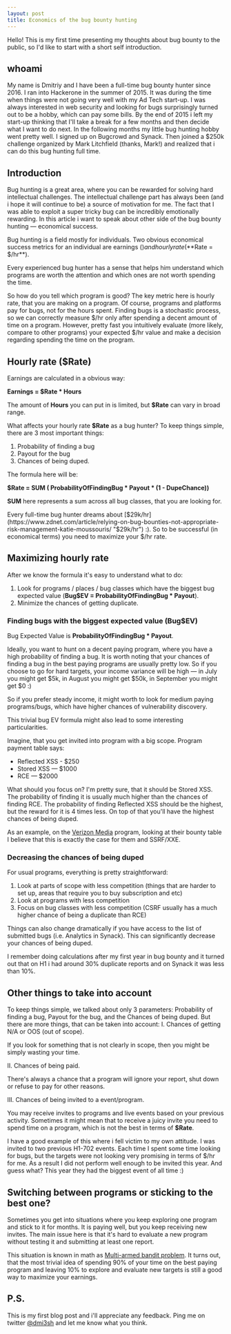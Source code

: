 ```yaml
---
layout: post
title: Economics of the bug bounty hunting
---
```


Hello! This is my first time presenting my thoughts about bug bounty to the public, so I'd like to start with a short self introduction.

## whoami
My name is Dmitriy and I have been a full-time bug bounty hunter since 2016. I ran into Hackerone in the summer of 2015. It was during the time when things were not going very well with my Ad Tech start-up. I was always interested in web security and looking for bugs surprisingly turned out to be a hobby, which can pay some bills. By the end of 2015 i left my start-up thinking that I'll take a break for a few months and then decide what I want to do next. In the following months my little bug hunting hobby went pretty well. I signed up on Bugcrowd and Synack. Then joined a $250k challenge organized by Mark Litchfield (thanks, Mark!) and realized that i can do this bug hunting full time.

## Introduction
Bug hunting is a great area, where you can be rewarded for solving hard intellectual challenges. The intellectual challenge part has always been (and i hope it will continue to be) a source of motivation for me. The fact that I was able to exploit a super tricky bug can be incredibly emotionally rewarding. In this article i want to speak about other side of the bug bounty hunting — economical success.

Bug hunting is a field mostly for individuals. Two obvious economical success metrics for an individual are earnings ($) and hourly rate (**$Rate = $/hr**).

Every experienced bug hunter has a sense that helps him understand which programs are worth the attention and which ones are not worth spending the time.

So how do you tell which program is good? The key metric here is hourly rate, that you are making on a program. Of course, programs and platforms pay for bugs, not for the hours spent. Finding bugs is a stochastic process, so we can correctly measure $/hr only after spending a decent amount of time on a program. However, pretty fast you intuitively evaluate (more likely, compare to other programs) your expected $/hr value and make a decision regarding spending the time on the program.

## Hourly rate ($Rate)
Earnings are calculated in a obvious way:

 **Earnings = $Rate * Hours**
 
The amount of **Hours** you can put in is limited, but **$Rate** can vary in broad range.

What affects your hourly rate **$Rate** as a bug hunter?
To keep things simple, there are 3 most important things:
1. Probability of finding a bug
2. Payout for the bug
3. Chances of being duped.

The formula here will be:

**$Rate = SUM ( ProbabilityOfFindingBug \* Payout \* (1 - DupeChance))**

**SUM** here represents a sum across all bug classes, that you are looking for.

Every full-time bug hunter dreams about [$29k/hr](https://www.zdnet.com/article/relying-on-bug-bounties-not-appropriate-risk-management-katie-moussouris/ "$29k/hr") :). So to be successful (in economical terms) you need to maximize your $/hr rate.

## Maximizing hourly rate

After we know the formula it's easy to understand what to do:
1. Look for programs / places / bug classes which have the biggest bug expected value (**Bug$EV = ProbabilityOfFindingBug \* Payout**).
2. Minimize the chances of getting duplicate.

### Finding bugs with the biggest expected value (Bug$EV)

Bug Expected Value is **ProbabilityOfFindingBug * Payout**.

Ideally, you want to hunt on a decent paying program, where you have a high probability of finding a bug. It is worth noting that your chances of finding a bug in the best paying programs are usually pretty low. So if you choose to go for hard targets, your income variance will be high — in July you might get $5k, in August you might get $50k, in September you might get $0 :)

So if you prefer steady income, it might worth to look for medium paying programs/bugs, which have higher chances of vulnerability discovery.

This trivial bug EV formula might also lead to some interesting particularities.

Imagine, that you get invited into program with a big scope. 
Program payment table says:
- Reflected XSS - $250
- Stored XSS — $1000
- RCE — $2000

What should you focus on? I'm pretty sure, that it should be Stored XSS. The probability of finding it is usually much higher than the chances of finding RCE. The probability of finding Reflected XSS should be the highest, but the reward for it is 4 times less. On top of that you'll have the highest chances of being duped.

As an example, on the [Verizon Media](https://hackerone.com/verizonmedia) program, looking at their bounty table I believe that this is exactly the case for them and SSRF/XXE.

### Decreasing the chances of being duped
For usual programs, everything is pretty straightforward:
1. Look at parts of scope with less competition (things that are harder to set up, areas that require you to buy subscription and etc)
2. Look at programs with less competition
3. Focus on bug classes with less competition (CSRF usually has a much higher chance of being a duplicate than RCE)

Things can also change dramatically if you have access to the list of submitted bugs (i.e. Analytics in Synack). This can significantly decrease your chances of being duped.

I remember doing calculations after my first year in bug bounty and it turned out that on H1 i had around 30% duplicate reports and on Synack it was less than 10%.

## Other things to take into account

To keep things simple, we talked about only 3 parameters: Probability of finding a bug, Payout for the bug, and the Chances of being duped.
But there are more things, that can be taken into account:
I. Chances of getting N/A or OOS (out of scope).

If you look for something that is not clearly in scope, then you might be simply wasting your time.

II. Chances of being paid.

There's always a chance that a program will ignore your report, shut down or refuse to pay for other reasons.

III. Chances of being invited to a event/program.

You may receive invites to programs and live events based on your previous activity. Sometimes it might mean that to receive a juicy invite you need to spend time on a program, which is not the best in terms of **$Rate**.

I have a good example of this where i fell victim to my own attitude. I was invited to two previous H1-702 events. Each time I spent some time looking for bugs, but the targets were not looking very promising in terms of $/hr for me. As a result I did not perform well enough to be invited this year. And guess what? This year they had the biggest event of all time :)


## Switching between programs or sticking to the best one?

Sometimes you get into situations where you keep exploring one program and stick to it for months. It is paying well, but you keep receiving new invites. The main issue here is that it's hard to evaluate a new program without testing it and submitting at least one report.

This situation is known in math as [Multi-armed bandit problem](https://en.wikipedia.org/wiki/Multi-armed_bandit). It turns out, that the most trivial idea of spending 90% of your time on the best paying program and leaving 10% to explore and evaluate new targets is still a good way to maximize your earnings. 

## P.S.
This is my first blog post and i'll appreciate any feedback. Ping me on twitter [@dmi3sh](https://twitter.com/dmi3sh) and let me know what you think.
